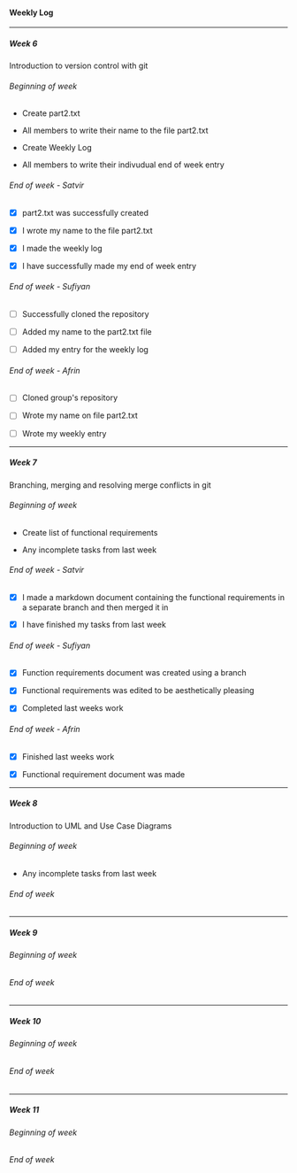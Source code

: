 #### Weekly Log

---

##### Week 6

Introduction to version control with git

###### Beginning of week

- Create part2.txt

- All members to write their name to the file part2.txt

- Create Weekly Log

- All members to write their indivudual end of week entry

###### End of week - Satvir

- [x] part2.txt was successfully created

- [x] I wrote my name to the file part2.txt

- [x] I made the weekly log

- [x] I have successfully made my end of week entry

###### End of week - Sufiyan

- [ ] Successfully cloned the repository 

- [ ] Added my name to the part2.txt file

- [ ] Added my entry for the weekly log

###### End of week - Afrin

- [ ] Cloned group's repository

- [ ] Wrote my name on file part2.txt

- [ ] Wrote my weekly entry 

---

##### Week 7

Branching, merging and resolving merge conflicts in git

###### Beginning of week

- Create list of functional requirements

- Any incomplete tasks from last week

###### End of week - Satvir

- [x] I made a markdown document containing the functional requirements in a separate branch and then merged it in

- [x] I have finished my tasks from last week

###### End of week - Sufiyan

- [x] Function requirements document was created using a branch

- [x] Functional requirements was edited to be aesthetically pleasing

- [x] Completed last weeks work

###### End of week - Afrin

- [x] Finished last weeks work

- [x] Functional requirement document was made 
  
  

---

##### Week 8

Introduction to UML and Use Case Diagrams

###### Beginning of week

- Any incomplete tasks from last week

###### End of week

---

##### Week 9

###### Beginning of week

###### End of week

---

##### Week 10

###### Beginning of week

###### End of week

---

##### Week 11

###### Beginning of week

###### End of week